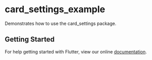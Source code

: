 # card_settings_example

Demonstrates how to use the card_settings package.

## Getting Started

For help getting started with Flutter, view our online
[documentation](https://flutter.io/).

